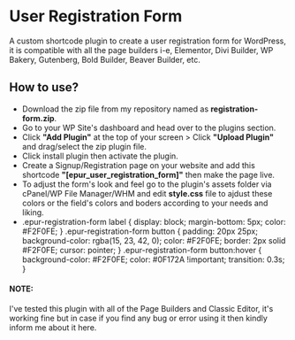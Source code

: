 # User Registration Form
<p>A custom shortcode plugin to create a user registration form for WordPress, it is compatible with all the page builders i-e, Elementor, Divi Builder, WP Bakery, Gutenberg, Bold Builder, Beaver Builder, etc.</p>
<h2>How to use?</h2>
<ul>
  <li>Download the zip file from my repository named as <b>registration-form.zip</b>.</li>
  <li>Go to your WP Site's dashboard and head over to the plugins section.</li>
  <li>Click <b>"Add Plugin"</b> at the top of your screen > Click <b>"Upload Plugin"</b> and drag/select the zip plugin file.</b></li>
  <li>Click install plugin then activate the plugin.</li>
  <li>Create a Signup/Registration page on your website and add this shortcode <b>"[epur_user_registration_form]"</b> then make the page live.</li>
  <li>To adjust the form's look and feel go to the plugin's assets folder via cPanel/WP File Manager/WHM and edit <b>style.css</b> file to ajdust these colors or the field's colors and boders according to your needs and liking.</li>
  <li>
.epur-registration-form label {
    display: block;
    margin-bottom: 5px;
    color: #F2F0FE;
}
.epur-registration-form button {
    padding: 20px 25px;
    background-color: rgba(15, 23, 42, 0);
    color: #F2F0FE;
    border: 2px solid #F2F0FE;
    cursor: pointer;
}
.epur-registration-form button:hover {
    background-color: #F2F0FE;
    color: #0F172A !important; 
    transition: 0.3s;
}
  </li>
</ul>
<h4>NOTE:</h4>
<p>I've tested this plugin with all of the Page Builders and Classic Editor, it's working fine but in case if you find any bug or error using it then kindly inform me about it here.</p>
